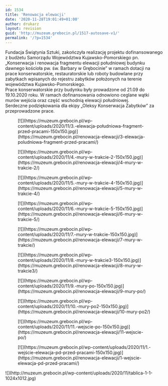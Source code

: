 ```yaml
---
id: 1534
title: 'Renowacja elewacji'
date: '2020-11-28T19:01:49+01:00'
author: drukarz
layout: revision
guid: 'http://muzeum.grebocin.pl/1517-autosave-v1/'
permalink: '/?p=1534'
---
```


<div class="" dir="auto"><div class="ecm0bbzt hv4rvrfc ihqw7lf3 dati1w0a" data-ad-comet-preview="message" data-ad-preview="message" id="jsc_c_dw"><div class="j83agx80 cbu4d94t ew0dbk1b irj2b8pg"><div class="qzhwtbm6 knvmm38d"><div dir="auto">Fundacja Świątynia Sztuki, zakończyła realizację projektu dofinansowanego z budżetu Samorządu Województwa Kujawsko-Pomorskiego pn. „Konserwacja i renowacja fragmentu elewacji południowej budynku dawnego kościoła pw. św. Barbary w Grębocinie” w ramach dotacji na prace konserwatorskie, restauratorskie lub roboty budowlane przy zabytkach wpisanych do rejestru zabytków położonych na terenie województwa Kujawsko-Pomorskiego.</div><div dir="auto"></div><div dir="auto">Prace konserwatorskie przy budynku były prowadzone od 21.09 do 19.10.2020 roku. W ramach dofinansowania odnowiono ceglane wątki murów wejścia oraz część wschodnią elewacji południowej.</div><div dir="auto"></div><div dir="auto">Serdeczne podziękowania dla ekipy „Oleksy Konserwacja Zabytków” za przeprowadzone prace.</div><div dir="auto"></div></div></div></div></div><div dir="auto"></div><div dir="auto"></div><div dir="auto"></div><div class="" dir="auto"><div class="ecm0bbzt hv4rvrfc ihqw7lf3 dati1w0a" data-ad-comet-preview="message" data-ad-preview="message" id="jsc_c_dw"><div class="j83agx80 cbu4d94t ew0dbk1b irj2b8pg"><div class="qzhwtbm6 knvmm38d"><div dir="auto"><div class="gallery galleryid-1534 gallery-columns-5 gallery-size-thumbnail" id="gallery-461"><figure class="gallery-item"><div class="gallery-icon landscape"> [![](https://muzeum.grebocin.pl/wp-content/uploads/2020/11/3.-elewacja-południowa-fragment-przed-pracami-150x150.jpg)](https://muzeum.grebocin.pl/renowacja-elewacji/3-elewacja-poludniowa-fragment-przed-pracami/) </div></figure><figure class="gallery-item"><div class="gallery-icon landscape"> [![](https://muzeum.grebocin.pl/wp-content/uploads/2020/11/4.-mury-w-trakcie-2-150x150.jpg)](https://muzeum.grebocin.pl/renowacja-elewacji/4-mury-w-trakcie-2/) </div></figure><figure class="gallery-item"><div class="gallery-icon landscape"> [![](https://muzeum.grebocin.pl/wp-content/uploads/2020/11/5.-mury-w-trakcie-4-150x150.jpg)](https://muzeum.grebocin.pl/renowacja-elewacji/5-mury-w-trakcie-4/) </div></figure><figure class="gallery-item"><div class="gallery-icon landscape"> [![](https://muzeum.grebocin.pl/wp-content/uploads/2020/11/6.-mury-w-trakcie-5-150x150.jpg)](https://muzeum.grebocin.pl/renowacja-elewacji/6-mury-w-trakcie-5/) </div></figure><figure class="gallery-item"><div class="gallery-icon portrait"> [![](https://muzeum.grebocin.pl/wp-content/uploads/2020/11/7.-mury-w-trakcie-150x150.jpg)](https://muzeum.grebocin.pl/renowacja-elewacji/7-mury-w-trakcie/) </div></figure><figure class="gallery-item"><div class="gallery-icon portrait"> [![](https://muzeum.grebocin.pl/wp-content/uploads/2020/11/8.-mury-w-trakcie3-150x150.jpg)](https://muzeum.grebocin.pl/renowacja-elewacji/8-mury-w-trakcie3/) </div></figure><figure class="gallery-item"><div class="gallery-icon landscape"> [![](https://muzeum.grebocin.pl/wp-content/uploads/2020/11/9.-mury-po-150x150.jpg)](https://muzeum.grebocin.pl/renowacja-elewacji/9-mury-po/) </div></figure><figure class="gallery-item"><div class="gallery-icon landscape"> [![](https://muzeum.grebocin.pl/wp-content/uploads/2020/11/10.-mury-po2-150x150.jpg)](https://muzeum.grebocin.pl/renowacja-elewacji/10-mury-po2/) </div></figure><figure class="gallery-item"><div class="gallery-icon landscape"> [![](https://muzeum.grebocin.pl/wp-content/uploads/2020/11/11.-wejscie-po-150x150.jpg)](https://muzeum.grebocin.pl/renowacja-elewacji/11-wejscie-po/) </div></figure><figure class="gallery-item"><div class="gallery-icon landscape"> [![](https://muzeum.grebocin.pl/wp-content/uploads/2020/11/1.-wejście-elewacja-pd-przed-pracami-150x150.jpg)](https://muzeum.grebocin.pl/renowacja-elewacji/1-wejscie-elewacja-pd-przed-pracami/) </div></figure> </div>![](http://muzeum.grebocin.pl/wp-content/uploads/2020/11/tablica-1-1-1024x1012.jpg)

</div></div><div class="qzhwtbm6 knvmm38d"></div></div></div></div>